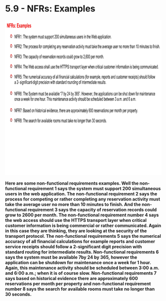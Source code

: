 # 5.9 - NFRs: Examples

<img src="/images/05_09_01.jpg" width="800" height="500">

**Here are some non-functional requirements examples. Well the non-functional requirement 1 says the system must support 200 simultaneous users in the web application. The non-functional requirement 2 says the process for competing or rather completing any reservation activity must take the average user no more than 10 minutes to finish. And the non-functional requirement 3 says the capacity of reservation records could grow to 2600 per month. The non-functional requirement number 4 says the web access should use the HTTPS transport layer when critical customer information is being commercial or rather communicated. Again in this case they are thinking, they are looking at the security of the transport protocol. The non-functional requirements 5 says the numerical accuracy of all financial calculations for example reports and customer service receipts should follow a 2-significant digit precision with standard routing for intermediate results. Non-functional requirements 6 says the system must be available 7by 24 by 365, however the application can be shutdown for maintenance once a week for 1 hour. Again, this maintenance activity should be scheduled between 3:00 a.m. and 6:00 a.m.; when it is of course slow. Non-functional requirements 7 says based on historical evidence there are approximately 600 reservations per month per property and non-functional requirement number 8 says the search for available rooms must take no longer than 30 seconds.**
